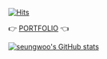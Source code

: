 

<!-- 
HIST : 방문자수 조회
https://hits.seeyoufarm.com
#B552FF
-->
[![Hits](https://hits.seeyoufarm.com/api/count/incr/badge.svg?url=https%3A%2F%2Fgithub.com%2Fcity1616&count_bg=%23B552FF&title_bg=%23555555&icon=codecademy.svg&icon_color=%23E7E7E7&title=hits&edge_flat=false)](https://hits.seeyoufarm.com)

👉 [PORTFOLIO][portfolio] 👈

<!-- 
GitHub Stats Card
https://github.com/anuraghazra/github-readme-stats

[![Top Langs](https://github-readme-stats.vercel.app/api/top-langs/?username=city1616&layout=compact)](https://github.com/city1616/github-readme-stats)
-->

[![seungwoo's GitHub stats](https://github-readme-stats.vercel.app/api?username=city1616&show_icons=true&theme=tokyonight)](https://github.com/city1616/github-readme-stats)

[portfolio]: https://city1616.github.io/city1616/portfolio.html